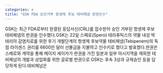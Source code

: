 ```yaml
---
categories: e
title: "GSK FDA 승인거부 항생제 후보 테비페넴 판권인수"
---
```

GSK는 최근 FDA로부터 완결된 응답서신(CRL)를 접수받아 승인 거부된 항생제 후보 테비페넴의 판권을 인수했다.GSK는 22일 스페로(Spero) 테라퓨틱스의 약물 내성 박테리아 감염치료를 위한 후기 개발단계의 항생제 후보약물 테비페넴(Tebipenem)의 독점 라이센스 권리를 6600만 달러 선불금을 지불하고 인수키로 했다고 발표했다.판권은 스페로와 계약을 통해 메이지 세이카가 판권을 가진 일본과 일부 아시지역을 제외한 테비페넘의 개발과 상업화를 위한 글로벌 판권으로 GSK는 후속 3상과 규제승인 등을 담당하게 된다.테비페넘은
